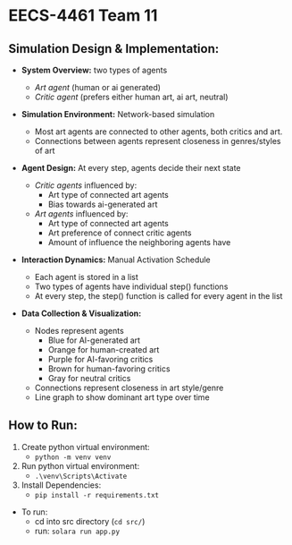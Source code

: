 # EECS-4461 Team 11

## Simulation Design & Implementation:

- **System Overview:** two types of agents

  - _Art agent_ (human or ai generated)
  - _Critic agent_ (prefers either human art, ai art, neutral)

- **Simulation Environment:** Network-based simulation

  - Most art agents are connected to other agents, both critics and art.
  - Connections between agents represent closeness in genres/styles of art

- **Agent Design:** At every step, agents decide their next state

  - _Critic agents_ influenced by:
    - Art type of connected art agents
    - Bias towards ai-generated art
  - _Art agents_ influenced by:
    - Art type of connected art agents
    - Art preference of connect critic agents
    - Amount of influence the neighboring agents have

- **Interaction Dynamics:** Manual Activation Schedule

  - Each agent is stored in a list
  - Two types of agents have individual step() functions
  - At every step, the step() function is called for every agent in the list

- **Data Collection & Visualization:**
  - Nodes represent agents
    - Blue for AI-generated art
    - Orange for human-created art
    - Purple for AI-favoring critics
    - Brown for human-favoring critics
    - Gray for neutral critics
  - Connections represent closeness in art style/genre
  - Line graph to show dominant art type over time

## How to Run:

1. Create python virtual environment:
   - `python -m venv venv`
2. Run python virtual environment:
   - `.\venv\Scripts\Activate`
3. Install Dependencies:
   - `pip install -r requirements.txt`

- To run:
  - cd into src directory (`cd src/`)
  - run: `solara run app.py`
